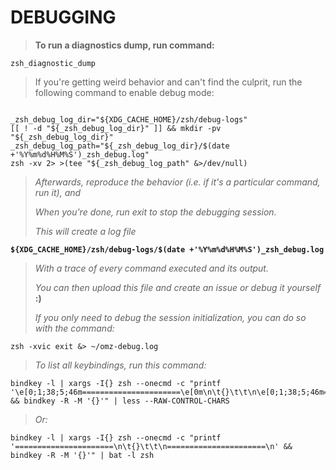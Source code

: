 # **DEBUGGING**

> **To run a diagnostics dump, run command:**

```shell
zsh_diagnostic_dump
```

> If you're getting weird behavior and can't find the culprit,
> run the following command to enable debug mode:

```shell

_zsh_debug_log_dir="${XDG_CACHE_HOME}/zsh/debug-logs"
[[ ! -d "${_zsh_debug_log_dir}" ]] && mkdir -pv "${_zsh_debug_log_dir}"
_zsh_debug_log_path="${_zsh_debug_log_dir}/$(date +'%Y%m%d%H%M%S')_zsh_debug.log"
zsh -xv 2> >(tee "${_zsh_debug_log_path" &>/dev/null)

```

> *Afterwards, reproduce the behavior (i.e. if it's a particular command, run it), and*
>
> *When you're done, run exit to stop the debugging session.*
>
> *This will create a log file*

**`${XDG_CACHE_HOME}/zsh/debug-logs/$(date +'%Y%m%d%H%M%S')_zsh_debug.log`**

> *With a trace of every command executed and its output.*
>
> *You can then upload this file and create an issue or debug it yourself* **:)**
>
> *If you only need to debug the session initialization, you can do so with the command:*

```shell
zsh -xvic exit &> ~/omz-debug.log
```

> *To list all keybindings, run this command:*

```shell
bindkey -l | xargs -I{} zsh --onecmd -c "printf '\e[0;1;38;5;46m======================\e[0m\n\t{}\t\t\n\e[0;1;38;5;46m======================\e[0m\n' && bindkey -R -M '{}'" | less --RAW-CONTROL-CHARS
```

> *Or:*

```shell
bindkey -l | xargs -I{} zsh --onecmd -c "printf '======================\n\t{}\t\t\n======================\n' && bindkey -R -M '{}'" | bat -l zsh
```
